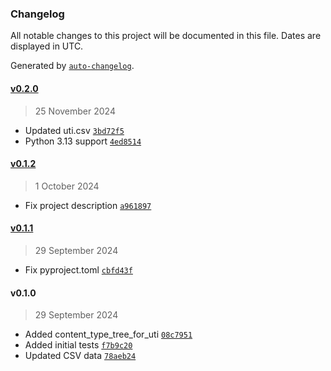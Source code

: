 ### Changelog

All notable changes to this project will be documented in this file. Dates are displayed in UTC.

Generated by [`auto-changelog`](https://github.com/CookPete/auto-changelog).

#### [v0.2.0](https://github.com/RhetTbull/utitools/compare/v0.1.2...v0.2.0)

> 25 November 2024

- Updated uti.csv [`3bd72f5`](https://github.com/RhetTbull/utitools/commit/3bd72f53e5e52e3833227340a97090620e580c9d)
- Python 3.13 support [`4ed8514`](https://github.com/RhetTbull/utitools/commit/4ed8514f85a768fcc218929eea13791289490b67)

#### [v0.1.2](https://github.com/RhetTbull/utitools/compare/v0.1.1...v0.1.2)

> 1 October 2024

- Fix project description [`a961897`](https://github.com/RhetTbull/utitools/commit/a9618976500913ee6ad141655194d24c69ebf0c6)

#### [v0.1.1](https://github.com/RhetTbull/utitools/compare/v0.1.0...v0.1.1)

> 29 September 2024

- Fix pyproject.toml [`cbfd43f`](https://github.com/RhetTbull/utitools/commit/cbfd43fc217242736ac8bef6cedc989283c8a043)

#### v0.1.0

> 29 September 2024

- Added content_type_tree_for_uti [`08c7951`](https://github.com/RhetTbull/utitools/commit/08c7951a386fd4a8795c8e00ba2ab50e6df26f72)
- Added initial tests [`f7b9c20`](https://github.com/RhetTbull/utitools/commit/f7b9c20a17d2d4413cddf524b1de406866e04289)
- Updated CSV data [`78aeb24`](https://github.com/RhetTbull/utitools/commit/78aeb24b96c0bfb9e780570f9cab55ec7dafb1ed)
